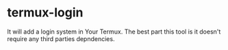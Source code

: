# termux-login
It will add a login system in Your Termux. The best part this tool is it doesn't require any third parties depndencies.
